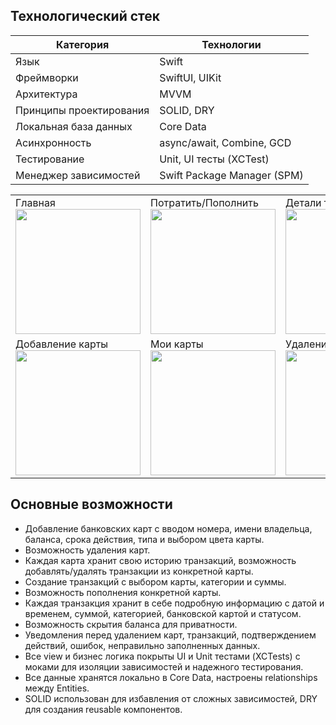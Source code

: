 ## Технологический стек
| Категория               | Технологии                                           |
|-------------------------|------------------------------------------------------|
| Язык                    | Swift                                                |
| Фреймворки              | SwiftUI, UIKit                                       |
| Архитектура             | MVVM                                                 |
| Принципы проектирования | SOLID, DRY                                           |
| Локальная база данных   | Core Data                                            |
| Асинхронность           | async/await, Combine, GCD                            |
| Тестирование            | Unit, UI тесты (XCTest)                              |
| Менеджер зависимостей   | Swift Package Manager (SPM)                          |

<table>
  <tr>
    <td>
      <d>Главная</d>
      <img src="https://github.com/user-attachments/assets/1ed26141-ab4d-4b64-9084-5e608368d05b" width="200" />
    </td>
    <td>
      <d>Потратить/Пополнить</d>
      <img src="https://github.com/user-attachments/assets/da6f54a5-7518-4d3e-843e-4b4c2086f352" width="200" />
    </td>
    <td>
      <d>Детали транзакции</d>
      <img src="https://github.com/user-attachments/assets/dd91891f-b7e1-4ac3-9c1d-688bfdffc375" width="200" />
    </td>
    <td>
      <d>История</d>
      <img src="https://github.com/user-attachments/assets/920da351-e1e2-408a-9b33-e7abdb0d5fed" width="200" />
    </td>
  </tr>
  <tr>
    <td>
      <d>Добавление карты</d>
      <img src="https://github.com/user-attachments/assets/745508ad-22e3-4f64-a2b5-a7548ceff4a2" width="200" />
    </td>
    <td>
      <d>Мои карты</d>
      <img src="https://github.com/user-attachments/assets/bc7007e0-7a02-49e8-bf1c-3d7704b272da" width="200" />
    </td>
    <td>
      <d>Удаление карты</d>
      <img src="https://github.com/user-attachments/assets/71596681-fabd-4103-b6a5-995840ea48e5" width="200" />
    </td>
  </tr>
</table>

## Основные возможности
* Добавление банковских карт с вводом номера, имени владельца, баланса, срока действия, типа и выбором цвета карты.
* Возможность удаления карт.
* Каждая карта хранит свою историю транзакций, возможность добавлять/удалять транзакции из конкретной карты.
* Создание транзакций с выбором карты, категории и суммы.
* Возможность пополнения конкретной карты.
* Каждая транзакция хранит в себе подробную информацию с датой и временем, суммой, категорией, банковской картой и статусом.
* Возможность скрытия баланса для приватности.
* Уведомления перед удалением карт, транзакций, подтверждением действий, ошибок, неправильно заполненных данных.
* Все view и бизнес логика покрыты UI и Unit тестами (XCTests) с моками для изоляции зависимостей и надежного тестирования.
* Все данные хранятся локально в Core Data, настроены relationships между Entities.
* SOLID использован для избавления от сложных зависимостей, DRY для создания reusable компонентов.
